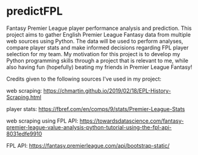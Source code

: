 # predictFPL
Fantasy Premier League player performance analysis and prediction.
This project aims to gather English Premier League Fantasy data from multiple web sources using Python. 
The data will be used to perform analyses, compare player stats and make informed decisions regarding FPL player selection for my team.
My motivation for this project is to develop my Python programming skills through a project that is relevant to me, 
while also having fun (hopefully) beating my friends in Premier League Fantasy!

Credits given to the following sources I've used in my project:

web scraping: https://chmartin.github.io/2019/02/18/EPL-History-Scraping.html

player stats: https://fbref.com/en/comps/9/stats/Premier-League-Stats

web scraping using FPL API: https://towardsdatascience.com/fantasy-premier-league-value-analysis-python-tutorial-using-the-fpl-api-8031edfe9910

FPL API: https://fantasy.premierleague.com/api/bootstrap-static/